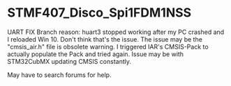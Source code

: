 # STMF407_Disco_Spi1FDM1NSS
UART FIX Branch reason:
huart3 stopped working after my PC crashed and I reloaded Win 10. Don't think that's the issue.
The issue may be the "cmsis_air.h" file is obsolete warning.
I triggered IAR's CMSIS-Pack to actually populate the Pack and tried again.
Issue may be with STM32CubMX updating CMSIS constantly.

May have to search forums for help.
